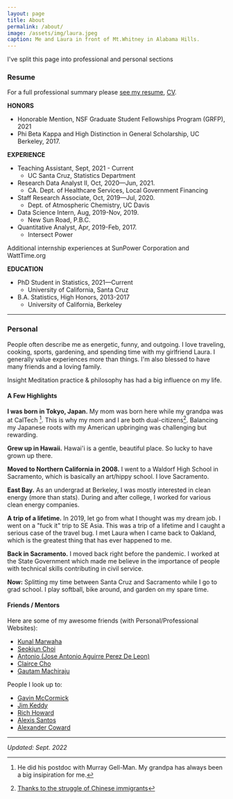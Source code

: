 ```yaml
---
layout: page
title: About
permalink: /about/
image: /assets/img/laura.jpeg
caption: Me and Laura in front of Mt.Whitney in Alabama Hills.
---
```


I've split this page into professional and personal sections

### Resume

For a full professional summary please [see my resume](https://drive.google.com/file/d/1Lr_RPlSyJhZZ1bWD8NxS_Ek1CBMjRqEL/view?usp=sharing), [CV](https://drive.google.com/file/d/1Sa3VebWWGolhA2q3mPoJ-6fwXHmzPDhv/view?usp=sharing).

**HONORS**
* Honorable Mention, NSF Graduate Student Fellowships Program (GRFP), 2021
* Phi Beta Kappa and High Distinction in General Scholarship, UC Berkeley, 2017.


**EXPERIENCE**
* Teaching Assistant, Sept, 2021 - Current
  - UC Santa Cruz, Statistics Department
* Research Data Analyst II, Oct, 2020—Jun, 2021.
  - CA. Dept. of Healthcare Services, Local Government Financing
* Staff Research Associate, Oct, 2019—Jul, 2020.
  - Dept. of Atmospheric Chemistry, UC Davis
* Data Science Intern, Aug, 2019-Nov, 2019.
  - New Sun Road, P.B.C.
* Quantitative Analyst, Apr, 2019-Feb, 2017.
  - Intersect Power

Additional internship experiences at SunPower Corporation and WattTime.org

**EDUCATION**
* PhD Student in Statistics,  2021—Current
  - University of California, Santa Cruz
* B.A. Statistics, High Honors, 2013-2017
  - University of California, Berkeley


***

### Personal

People often describe me as energetic, funny, and outgoing. I love traveling, cooking, sports, gardening, and spending time with my girlfriend Laura.  I generally value experiences more than things. I'm also blessed to have many friends and a loving family.   

Insight Meditation practice & philosophy has had a big influence on my life.

<!--- * [Here's why I like statistics.](https://sho-kawano.github.io/2021/09/08/why-stats/)
* [Here's why I meditate.](https://sho-kawano.github.io/2021/09/27/why-meditate/)
 * [My evolving views on "doing good"](https://sho-kawano.github.io/) -->

#### A Few Highlights

**I was born in Tokyo, Japan.**  My mom was born here while my grandpa was at CalTech [^1]. This is why my mom and I are both dual-citizens[^2]. Balancing my Japanese roots with my American upbringing was challenging but rewarding.

**Grew up in Hawaii.** Hawai'i is a gentle, beautiful place. So lucky to have grown up there.

**Moved to Northern California in 2008.** I went to a Waldorf High School in Sacramento, which is basically an art/hippy school. I love Sacramento.

**East Bay.** As an undergrad at Berkeley, I was mostly interested in clean energy (more than stats).  During and after college, I worked for various clean energy companies.

**A trip of a lifetime.** In 2019, let go from what I thought was my dream job. I went on a "fuck it" trip to SE Asia. This was a trip of a lifetime and I caught a serious case of the travel bug. I met Laura when I came back to Oakland, which is the greatest thing that has ever happened to me.

**Back in Sacramento.** I moved back right before the pandemic. I worked at the State Government which made me believe in the importance of people with technical skills contributing in civil service.

**Now:**  Splitting my time between Santa Cruz and Sacramento while I go to grad school. I play softball, bike around, and garden on my spare time.

#### Friends / Mentors

Here are some of my awesome friends (with Personal/Professional Websites):

* [Kunal Marwaha](https://kunalmarwaha.com)
* [Seokjun Choi](https://letsjdosth.github.io)
* [Antonio (Jose Antonio Aguirre Perez De Leon)](https://antonio-deleon.github.io)
* [Clairce Cho](http://claricecho.com)
* [Gautam Machiraju](https://gmachiraju.github.io)

People I look up to:

* [Gavin McCormick](https://www.watttime.org/author/gavin-mccormick/)
* [Jim Keddy](https://www.youth-forward.org/our-team.html)
* [Rich Howard](http://sactoinsight.org/about-us/faculty/)
* [Alexis Santos](https://www.alexissantos.io)
* [Alexander Coward](https://alexandercoward.com)

***

*Updated: Sept. 2022*

[^1]: He did his postdoc with Murray Gell-Man.  My grandpa has always been a big insipiration for me.
[^2]: [Thanks to the struggle of Chinese immigrants](https://en.wikipedia.org/wiki/United_States_v._Wong_Kim_Ark)
